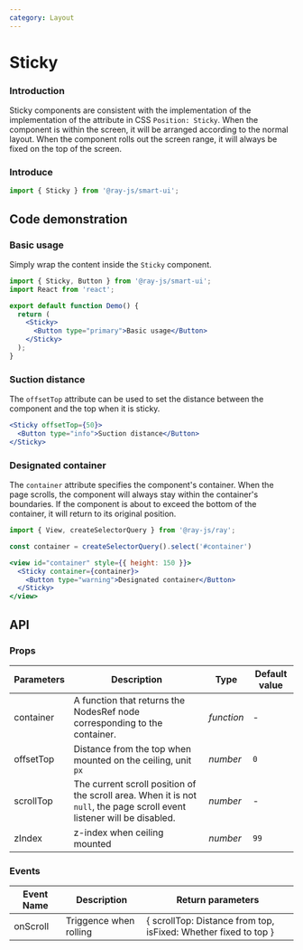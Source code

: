 ```yaml
---
category: Layout
---
```


# Sticky

### Introduction

Sticky components are consistent with the implementation of the implementation of the attribute in CSS `Position: Sticky`. When the component is within the screen, it will be arranged according to the normal layout. When the component rolls out the screen range, it will always be fixed on the top of the screen.

### Introduce

```jsx
import { Sticky } from '@ray-js/smart-ui';
```

## Code demonstration

### Basic usage

Simply wrap the content inside the `Sticky` component.

```jsx
import { Sticky, Button } from '@ray-js/smart-ui';
import React from 'react';

export default function Demo() {
  return (
    <Sticky>
      <Button type="primary">Basic usage</Button>
    </Sticky>
  );
}
```

### Suction distance

The `offsetTop` attribute can be used to set the distance between the component and the top when it is sticky.

```jsx
<Sticky offsetTop={50}>
  <Button type="info">Suction distance</Button>
</Sticky>
```

### Designated container

The `container` attribute specifies the component's container. When the page scrolls, the component will always stay within the container's boundaries. If the component is about to exceed the bottom of the container, it will return to its original position.

```jsx
import { View, createSelectorQuery } from '@ray-js/ray';

const container = createSelectorQuery().select('#container')

<view id="container" style={{ height: 150 }}>
  <Sticky container={container}>
    <Button type="warning">Designated container</Button>
  </Sticky>
</view>
```

## API

### Props

| Parameters | Description                                                                                                             | Type       | Default value |
| ---------- | ----------------------------------------------------------------------------------------------------------------------- | ---------- | ------------- |
| container  | A function that returns the NodesRef node corresponding to the container.                                               | _function_ | -             |
| offsetTop  | Distance from the top when mounted on the ceiling, unit `px`                                                            | _number_   | `0`           |
| scrollTop  | The current scroll position of the scroll area. When it is not `null`, the page scroll event listener will be disabled. | _number_   | -             |
| zIndex     | z-index when ceiling mounted                                                                                            | _number_   | `99`          |

### Events

| Event Name | Description            | Return parameters                                               |
| ---------- | ---------------------- | --------------------------------------------------------------- |
| onScroll   | Triggence when rolling | { scrollTop: Distance from top, isFixed: Whether fixed to top } |
